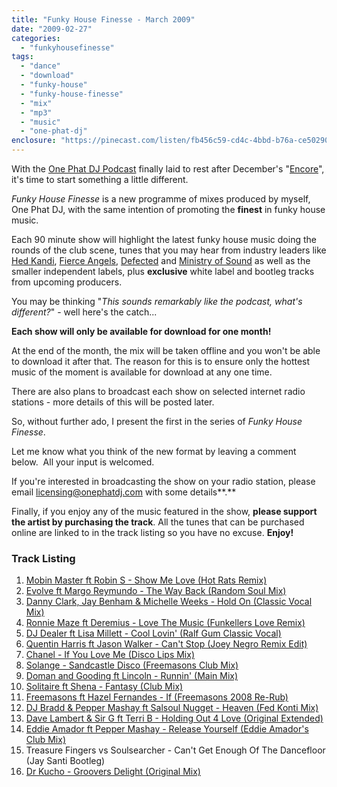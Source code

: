 ```yaml
---
title: "Funky House Finesse - March 2009"
date: "2009-02-27"
categories: 
  - "funkyhousefinesse"
tags: 
  - "dance"
  - "download"
  - "funky-house"
  - "funky-house-finesse"
  - "mix"
  - "mp3"
  - "music"
  - "one-phat-dj"
enclosure: "https://pinecast.com/listen/fb456c59-cd4c-4bbd-b76a-ce5029062ab0.mp3 87384726 audio/mpeg "
---
```


With the [One Phat DJ Podcast](https://www.onephatdj.com/podcast) finally laid to rest after December's "[Encore](https://simonjobling.com/blog/2008/encore/)", it's time to start something a little different.

_Funky House Finesse_ is a new programme of mixes produced by myself, One Phat DJ, with the same intention of promoting the **finest** in funky house music.

Each 90 minute show will highlight the latest funky house music doing the rounds of the club scene, tunes that you may hear from industry leaders like [Hed Kandi](https://www.hedkandi.com/), [Fierce Angels](https://www.thefutureisfierce.com/), [Defected](https://www.defected.com/) and [Ministry of Sound](https://www.ministryofsound.com/) as well as the smaller independent labels, plus **exclusive** white label and bootleg tracks from upcoming producers.

You may be thinking "_This sounds remarkably like the podcast, what's different?_" - well here's the catch...

**Each show will only be available for download for one month!**

At the end of the month, the mix will be taken offline and you won't be able to download it after that. The reason for this is to ensure only the hottest music of the moment is available for download at any one time.

There are also plans to broadcast each show on selected internet radio stations - more details of this will be posted later.

So, without further ado, I present the first in the series of _Funky House Finesse_.

Let me know what you think of the new format by leaving a comment below.  All your input is welcomed.

If you're interested in broadcasting the show on your radio station, please email [licensing@onephatdj.com](mailto:licensing@onephatdj.com) with some details**.**

Finally, if you enjoy any of the music featured in the show, **please support the artist by purchasing the track**. All the tunes that can be purchased online are linked to in the track listing so you have no excuse. **Enjoy!**

### Track Listing

1. [Mobin Master ft Robin S - Show Me Love (Hot Rats Remix)](https://onephatdj.trackitdown.net/genre/house/track/726231.html)
2. [Evolve ft Margo Reymundo - The Way Back (Random Soul Mix)](https://www.traxsource.com/index.php?act=show&fc=tpage&cr=titles&cv=29272&referer=onephatdj)
3. [Danny Clark, Jay Benham & Michelle Weeks - Hold On (Classic Vocal Mix)](https://onephatdj.trackitdown.net/genre/house/track/834459.html)
4. [Ronnie Maze ft Deremius - Love The Music (Funkellers Love Remix)](https://www.traxsource.com/index.php?act=show&fc=tpage&cr=titles&cv=29584&referer=onephatdj)
5. [DJ Dealer ft Lisa Millett - Cool Lovin' (Ralf Gum Classic Vocal)](https://www.traxsource.com/index.php?act=show&fc=tpage&cr=titles&cv=28782)
6. [Quentin Harris ft Jason Walker - Can't Stop (Joey Negro Remix Edit)](https://www.djdownload.com/mp3-detail/Quentin+Harris+ft+Jason+Walker/Cant+Stop/Defected/466344)
7. [Chanel - If You Love Me (Disco Lips Mix)](https://onephatdj.trackitdown.net/genre/house/track/802020.html)
8. [Solange - Sandcastle Disco (Freemasons Club Mix)](https://www.7digital.com/artists/solange/sandcastle-disco/01-Sandcastle-Disco/)
9. [Doman and Gooding ft Lincoln - Runnin' (Main Mix)](https://www.7digital.com/stores/positiva/artists/doman-and-gooding-featuring-dru-and-lincoln/runnin/)
10. [Solitaire ft Shena - Fantasy (Club Mix)](https://www.xpressbeats.com/release/fantasy-35304)
11. [Freemasons ft Hazel Fernandes - If (Freemasons 2008 Re-Rub)](https://www.junodownload.com/ppps/products/1391481-02.htm)
12. [DJ Bradd & Pepper Mashay ft Salsoul Nugget - Heaven (Fed Konti Mix)](https://www.djdownload.com/mp3-detail/Dj+Bradd++Pepper+Mashay+ft+Salsoul+Nugget/Heaven/Deepless+Records/569861)
13. [Dave Lambert & Sir G ft Terri B - Holding Out 4 Love (Original Extended)](https://www.traxsource.com/index.php?act=show&fc=tpage&cr=titles&cv=27895)
14. [Eddie Amador ft Pepper Mashay - Release Yourself (Eddie Amador's Club Mix)](https://onephatdj.trackitdown.net/genre/house/track/752054.html)
15. Treasure Fingers vs Soulsearcher - Can't Get Enough Of The Dancefloor (Jay Santi Bootleg)
16. [Dr Kucho - Groovers Delight (Original Mix)](https://www.junodownload.com/products/1372369-02-1.htm)
